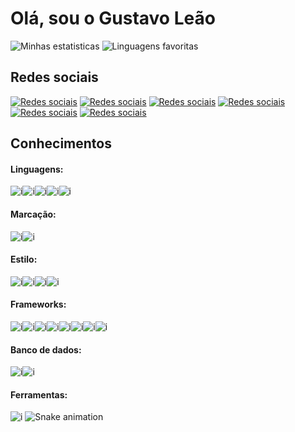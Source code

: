 # Olá, sou o Gustavo Leão
![Minhas estatisticas](https://github-readme-stats.vercel.app/api?username=gusleaooliveira&show_icons=true&theme=blueberry&include_all_commits=true&custom_title=Status%20do%20Github%20de%20Gustavo%20Le%C3%A3o)
![Linguagens favoritas](https://github-readme-stats.vercel.app/api/top-langs/?username=gusleaooliveira&langs_count=8&theme=blueberry&layout=compact)
## Redes sociais
[![Redes sociais](https://img.shields.io/badge/Gmail-D14836?style=for-the-badge&logo=gmail&logoColor=white)](mailto:gus.leaono@gmail.com)
[![Redes sociais](https://img.shields.io/badge/LinkedIn-0077B5?style=for-the-badge&logo=linkedin&logoColor=white)](https://www.linkedin.com/in/gusleaooliveira/)
[![Redes sociais](https://img.shields.io/badge/GitHub-100000?style=for-the-badge&logo=github&logoColor=white)](https://github.com/gusleaooliveira)
[![Redes sociais](https://img.shields.io/badge/Medium-12100E?style=for-the-badge&logo=medium&logoColor=white)](https://medium.com/@gus.leaono)
[![Redes sociais](https://img.shields.io/badge/dev.to-0A0A0A?style=for-the-badge&logo=dev.to&logoColor=white)](https://dev.to/gusleaooliveira)
[![Redes sociais](https://img.shields.io/badge/YouTube-FF0000?style=for-the-badge&logo=youtube&logoColor=white)](https://www.youtube.com/channel/UCdp6D76PoRElfR1i9V5Rwmg)
## Conhecimentos
#### Linguagens:
![i](https://img.shields.io/badge/JavaScript-323330?style=for-the-badge&logo=javascript&logoColor=F7DF1E)![i](https://img.shields.io/badge/Python-14354C?style=for-the-badge&logo=python&logoColor=white)![i](https://img.shields.io/badge/C-00599C?style=for-the-badge&logo=c&logoColor=white)![i](https://img.shields.io/badge/Java-ED8B00?style=for-the-badge&logo=java&logoColor=white)![i](https://img.shields.io/badge/PHP-777BB4?style=for-the-badge&logo=php&logoColor=white)
#### Marcação:
![i](https://img.shields.io/badge/HTML5-E34F26?style=for-the-badge&logo=html5&logoColor=white)![i](https://img.shields.io/badge/Markdown-000000?style=for-the-badge&logo=markdown&logoColor=white)
#### Estilo:
![i](https://img.shields.io/badge/CSS3-1572B6?style=for-the-badge&logo=css3&logoColor=white)![i](https://img.shields.io/badge/Sass-CC6699?style=for-the-badge&logo=sass&logoColor=white)![i](https://img.shields.io/badge/Bootstrap-563D7C?style=for-the-badge&logo=bootstrap&logoColor=white)![i](https://img.shields.io/badge/Material--UI-0081CB?style=for-the-badge&logo=material-ui&logoColor=white)
#### Frameworks:
![i](https://img.shields.io/badge/Express.js-404D59?style=for-the-badge)![i](https://img.shields.io/badge/React-20232A?style=for-the-badge&logo=react&logoColor=61DAFB)![i](https://img.shields.io/badge/styled--components-DB7093?style=for-the-badge&logo=styled-components&logoColor=white)![i](https://img.shields.io/badge/Redux-593D88?style=for-the-badge&logo=redux&logoColor=white)![i](https://img.shields.io/badge/React_Router-CA4245?style=for-the-badge&logo=react-router&logoColor=white)![i](https://img.shields.io/badge/jQuery-0769AD?style=for-the-badge&logo=jquery&logoColor=white)![i](https://img.shields.io/badge/Django-092E20?style=for-the-badge&logo=django&logoColor=white)![i](https://img.shields.io/badge/Flask-000000?style=for-the-badge&logo=flask&logoColor=white)
#### Banco de dados:
![i](https://img.shields.io/badge/MySQL-00000F?style=for-the-badge&logo=mysql&logoColor=white)![i](https://img.shields.io/badge/PostgreSQL-316192?style=for-the-badge&logo=postgresql&logoColor=white)
#### Ferramentas:
![i](https://img.shields.io/badge/Node.js-43853D?style=for-the-badge&logo=node.js&logoColor=white)
![Snake animation](https://github.com/gusleaooliveira)